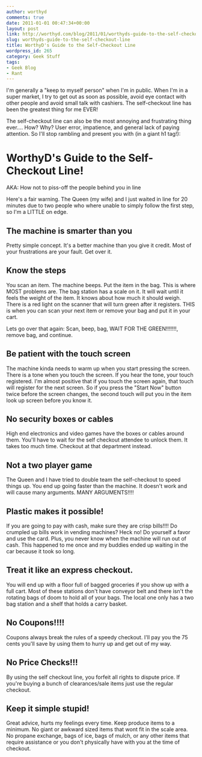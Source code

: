 ```yaml
---
author: worthyd
comments: true
date: 2011-01-01 00:47:34+00:00
layout: post
link: http://worthyd.com/blog/2011/01/worthyds-guide-to-the-self-checkout-line/
slug: worthyds-guide-to-the-self-checkout-line
title: WorthyD's Guide to the Self-Checkout Line
wordpress_id: 265
category: Geek Stuff 
tags:
- Geek Blog
- Rant
---
```


I'm generally a "keep to myself person" when I'm in public. When I'm in a super market, I try to get out as soon as possible, avoid eye contact with other people and avoid small talk with cashiers.  The self-checkout line has been the greatest thing for me EVER! 

The self-checkout line can also be the most annoying and frustrating thing ever.... How? Why? User error, impatience, and general lack of paying attention.   So I'll stop rambling and present you with (in a giant h1 tag!):


# WorthyD's Guide to the Self-Checkout Line!


AKA: How not to piss-off the people behind you in line
<!-- more -->
Here's a fair warning. The Queen (my wife) and I just waited in line for 20 minutes due to two people who where unable to simply follow the first step, so I'm a LITTLE on edge.   



## The machine is smarter than you


Pretty simple concept.  It's a better machine than you give it credit.  Most of your frustrations are your fault. Get over it.



## Know the steps


You scan an item. The machine beeps.  Put the item in the bag. This is where MOST problems are. The bag station has a scale on it. It will wait until it feels the weight of the item. It knows about how much it should weigh.  There is a red light on the scanner that will turn green after it registers. THIS is when you can scan your next item or remove your bag and put it in your cart.

Lets go over that again: Scan, beep, bag, WAIT FOR THE GREEN!!!!!!!, remove bag, and continue.



## Be patient with the touch screen


The machine kinda needs to warm up when you start pressing the screen.  There is a tone when you touch the screen. If you hear the tone, your touch registered.  I'm almost positive that if you touch the screen again, that touch will register for the next screen.  So if you press the "Start Now" button twice before the screen changes, the second touch will put you in the item look up screen before you know it. 



## No security boxes or cables


High end electronics and video games have the boxes or cables around them. You'll have to wait for the self checkout attendee to unlock them. It takes too much time. Checkout at that department instead.



## Not a two player game


The Queen and I have tried to double team the self-checkout to speed things up.  You end up going faster than the machine. It doesn't work and will cause many arguments. MANY ARGUMENTS!!!!



## Plastic makes it possible!


If you are going to pay with cash, make sure they are crisp bills!!!! Do crumpled up bills work in vending machines? Heck no!  Do yourself a favor and use the card. Plus, you never know when the machine will run out of cash. This happened to me once and my buddies ended up waiting in the car because it took so long.



## Treat it like an express checkout.


You will end up with a floor full of bagged groceries if you show up with a full cart. Most of these stations don't have conveyor belt and there isn't the rotating bags of doom to hold all of your bags. The local one only has a two bag station and a shelf that holds a carry basket.



## No Coupons!!!!


Coupons always break the rules of a speedy checkout. I'll pay you the 75 cents you'll save by using them to hurry up and get out of my way.



## No Price Checks!!!


By using the self checkout line, you forfeit all rights to dispute price.  If you're buying a bunch of clearances/sale items just use the regular checkout. 



## Keep it simple stupid!


Great advice, hurts my feelings every time.  Keep produce items to a minimum.  No giant or awkward sized items that wont fit in the scale area. No propane exchange, bags of ice, bags of mulch, or any other items that require assistance or you don't physically have with you at the time of checkout.
